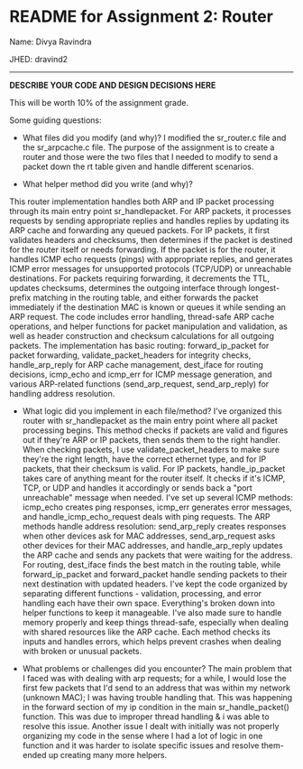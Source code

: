 # README for Assignment 2: Router

Name: Divya Ravindra

JHED: dravind2

---

**DESCRIBE YOUR CODE AND DESIGN DECISIONS HERE**

This will be worth 10% of the assignment grade.

Some guiding questions:
- What files did you modify (and why)?
I modified the sr_router.c file and the sr_arpcache.c file. The purpose of the assignment is to create a router and those were the two files that I needed to modify to send a packet down the rt table given and handle different scenarios.

- What helper method did you write (and why)?

This router implementation handles both ARP and IP packet processing through its main entry point sr_handlepacket. For ARP packets, it processes requests by sending appropriate replies and handles replies by updating its ARP cache and forwarding any queued packets. For IP packets, it first validates headers and checksums, then determines if the packet is destined for the router itself or needs forwarding. If the packet is for the router, it handles ICMP echo requests (pings) with appropriate replies, and generates ICMP error messages for unsupported protocols (TCP/UDP) or unreachable destinations. For packets requiring forwarding, it decrements the TTL, updates checksums, determines the outgoing interface through longest-prefix matching in the routing table, and either forwards the packet immediately if the destination MAC is known or queues it while sending an ARP request. The code includes  error handling, thread-safe ARP cache operations, and helper functions for packet manipulation and validation, as well as header construction and checksum calculations for all outgoing packets.
The implementation has basic routing: forward_ip_packet for packet forwarding, validate_packet_headers for integrity checks, handle_arp_reply for ARP cache management, dest_iface for routing decisions, icmp_echo and icmp_err for ICMP message generation, and various ARP-related functions (send_arp_request, send_arp_reply) for handling address resolution.

- What logic did you implement in each file/method?
I've organized this router with sr_handlepacket as the main entry point where all packet processing begins. This method checks if packets are valid and figures out if they're ARP or IP packets, then sends them to the right handler. When checking packets, I use validate_packet_headers to make sure they're the right length, have the correct ethernet type, and for IP packets, that their checksum is valid.
For IP packets, handle_ip_packet takes care of anything meant for the router itself. It checks if it's ICMP, TCP, or UDP and handles it accordingly or sends back a "port unreachable" message when needed. I've set up several ICMP methods: icmp_echo creates ping responses, icmp_err generates error messages, and handle_icmp_echo_request deals with ping requests.
The ARP methods handle address resolution: send_arp_reply creates responses when other devices ask for MAC addresses, send_arp_request asks other devices for their MAC addresses, and handle_arp_reply updates the ARP cache and sends any packets that were waiting for the address.
For routing, dest_iface finds the best match in the routing table, while forward_ip_packet and forward_packet handle sending packets to their next destination with updated headers.
I've kept the code organized by separating different functions - validation, processing, and error handling each have their own space. Everything's broken down into helper functions to keep it manageable. I've also made sure to handle memory properly and keep things thread-safe, especially when dealing with shared resources like the ARP cache. Each method checks its inputs and handles errors, which helps prevent crashes when dealing with broken or unusual packets.

- What problems or challenges did you encounter?
The main problem that I faced was with dealing with arp requests; for a while, I would lose the first few packets that I'd send to an address that was within my network (unknown MAC); I was having trouble handling that. This was happening in the forward section of my ip condition in the main sr_handle_packet() function. This was due to improper thread handling & i was able to resolve this issue. Another issue I dealt with initially was not properly organizing my code in the sense where I had a lot of logic in one function and it was harder to isolate specific issues and resolve them- ended up creating many more helpers.


